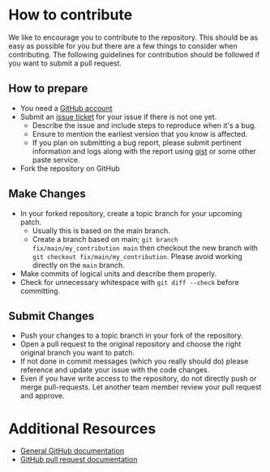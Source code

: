 # How to contribute

We like to encourage you to contribute to the repository.
This should be as easy as possible for you but there are a few things to consider when contributing.
The following guidelines for contribution should be followed if you want to submit a pull request.

## How to prepare

* You need a [GitHub account][signup]
* Submit an [issue ticket][issues] for your issue if there is not one yet.
  * Describe the issue and include steps to reproduce when it's a bug.
  * Ensure to mention the earliest version that you know is affected.
  * If you plan on submitting a bug report, please submit pertinent information and logs along with the report using [gist][gist] or some other paste service.
* Fork the repository on GitHub

## Make Changes

* In your forked repository, create a topic branch for your upcoming patch.
  * Usually this is based on the main branch.
  * Create a branch based on main; `git branch fix/main/my_contribution main` then checkout the new branch with `git checkout fix/main/my_contribution`. Please avoid working directly on the `main` branch.
* Make commits of logical units and describe them properly.
* Check for unnecessary whitespace with `git diff --check` before committing.

## Submit Changes

* Push your changes to a topic branch in your fork of the repository.
* Open a pull request to the original repository and choose the right original branch you want to patch.
* If not done in commit messages (which you really should do) please reference and update your issue with the code changes.
* Even if you have write access to the repository, do not directly push or merge pull-requests. Let another team member review your pull request and approve.

# Additional Resources

* [General GitHub documentation][docs]
* [GitHub pull request documentation][pullreq]

[docs]: https://help.github.com
[gist]: https://gist.github.com
[issues]: https://github.com/virtualstaticvoid/heroku-buildpack-r/issues
[pullreq]: https://help.github.com/send-pull-requests
[signup]: https://github.com/signup/free

